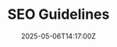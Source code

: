---
title: SEO Guidelines
linkTitle: SEO Guidelines
date: '2025-05-06T14:17:00Z'
weight: 1
description: Key SEO guidelines include using Google Search Console and GA4 for performance
  tracking, creating dynamic sitemaps, configuring robots.txt, enforcing HTTPS, optimizing
  metatags and structured data with Schema.org, and following E-E-A-T principles for
  content creation. Implement 301 redirects for migrations and hreflang tags for multi-language
  sites.
draft: false
ref: seo-guidelines
---